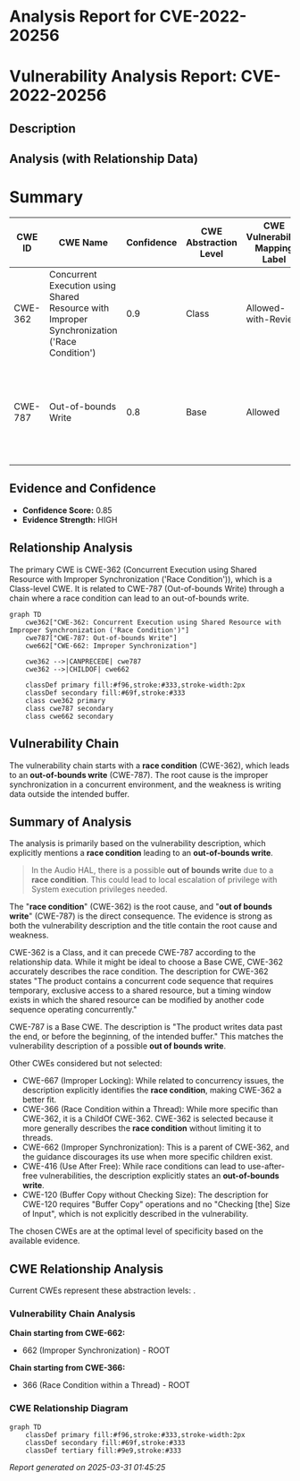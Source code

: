 # Analysis Report for CVE-2022-20256

# Vulnerability Analysis Report: CVE-2022-20256

## Description



## Analysis (with Relationship Data)

# Summary
| CWE ID | CWE Name | Confidence | CWE Abstraction Level | CWE Vulnerability Mapping Label | CWE-Vulnerability Mapping Notes |
|---|---|---|---|---|---|
| CWE-362 | Concurrent Execution using Shared Resource with Improper Synchronization ('Race Condition') | 0.9 | Class | Allowed-with-Review | Primary CWE: The **race condition** is the root cause of the vulnerability. |
| CWE-787 | Out-of-bounds Write | 0.8 | Base | Allowed | Secondary CWE: The **out-of-bounds write** is a direct consequence of the race condition. |

## Evidence and Confidence

*   **Confidence Score:** 0.85
*   **Evidence Strength:** HIGH

## Relationship Analysis
The primary CWE is CWE-362 (Concurrent Execution using Shared Resource with Improper Synchronization ('Race Condition')), which is a Class-level CWE. It is related to CWE-787 (Out-of-bounds Write) through a chain where a race condition can lead to an out-of-bounds write.

```mermaid
graph TD
    cwe362["CWE-362: Concurrent Execution using Shared Resource with Improper Synchronization ('Race Condition')"]
    cwe787["CWE-787: Out-of-bounds Write"]
    cwe662["CWE-662: Improper Synchronization"]

    cwe362 -->|CANPRECEDE| cwe787
    cwe362 -->|CHILDOF| cwe662

    classDef primary fill:#f96,stroke:#333,stroke-width:2px
    classDef secondary fill:#69f,stroke:#333
    class cwe362 primary
    class cwe787 secondary
    class cwe662 secondary
```

## Vulnerability Chain
The vulnerability chain starts with a **race condition** (CWE-362), which leads to an **out-of-bounds write** (CWE-787). The root cause is the improper synchronization in a concurrent environment, and the weakness is writing data outside the intended buffer.

## Summary of Analysis
The analysis is primarily based on the vulnerability description, which explicitly mentions a **race condition** leading to an **out-of-bounds write**.

> In the Audio HAL, there is a possible **out of bounds write** due to a **race condition**. This could lead to local escalation of privilege with System execution privileges needed.

The "**race condition**" (CWE-362) is the root cause, and "**out of bounds write**" (CWE-787) is the direct consequence. The evidence is strong as both the vulnerability description and the title contain the root cause and weakness.

CWE-362 is a Class, and it can precede CWE-787 according to the relationship data. While it might be ideal to choose a Base CWE, CWE-362 accurately describes the race condition. The description for CWE-362 states "The product contains a concurrent code sequence that requires temporary, exclusive access to a shared resource, but a timing window exists in which the shared resource can be modified by another code sequence operating concurrently."

CWE-787 is a Base CWE. The description is "The product writes data past the end, or before the beginning, of the intended buffer." This matches the vulnerability description of a possible **out of bounds write**.

Other CWEs considered but not selected:

*   CWE-667 (Improper Locking): While related to concurrency issues, the description explicitly identifies the **race condition**, making CWE-362 a better fit.
*   CWE-366 (Race Condition within a Thread): While more specific than CWE-362, it is a ChildOf CWE-362. CWE-362 is selected because it more generally describes the **race condition** without limiting it to threads.
*   CWE-662 (Improper Synchronization): This is a parent of CWE-362, and the guidance discourages its use when more specific children exist.
*   CWE-416 (Use After Free): While race conditions can lead to use-after-free vulnerabilities, the description explicitly states an **out-of-bounds write**.
*   CWE-120 (Buffer Copy without Checking Size): The description for CWE-120 requires "Buffer Copy" operations and no "Checking [the] Size of Input", which is not explicitly described in the vulnerability.

The chosen CWEs are at the optimal level of specificity based on the available evidence.


## CWE Relationship Analysis

Current CWEs represent these abstraction levels: .


### Vulnerability Chain Analysis

**Chain starting from CWE-662:**
- 662 (Improper Synchronization) - ROOT


**Chain starting from CWE-366:**
- 366 (Race Condition within a Thread) - ROOT



### CWE Relationship Diagram

```mermaid
graph TD
    classDef primary fill:#f96,stroke:#333,stroke-width:2px
    classDef secondary fill:#69f,stroke:#333
    classDef tertiary fill:#9e9,stroke:#333
```



*Report generated on 2025-03-31 01:45:25*
